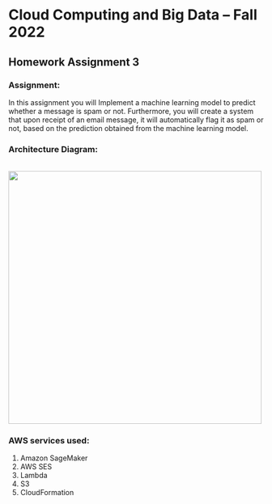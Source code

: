# Cloud Computing and Big Data – Fall 2022

## Homework Assignment 3

### Assignment:

In this assignment you will Implement a machine learning model to predict whether a message is spam or not. Furthermore, you will create a system that upon receipt of an email message, it will automatically flag it as spam or not, based on the prediction obtained from the machine learning model.


 ### Architecture Diagram:
<br><img src = "https://user-images.githubusercontent.com/38934646/119194837-4e104480-ba49-11eb-81b3-2572f47f40dd.png" width = "500">

### AWS services used:
1. Amazon SageMaker
2. AWS SES
3. Lambda
4. S3
5. CloudFormation